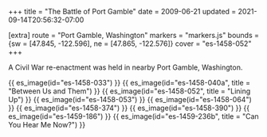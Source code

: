 +++
title = "The Battle of Port Gamble"
date = 2009-06-21
updated = 2021-09-14T20:56:32-07:00

[extra]
route = "Port Gamble, Washington"
markers = "markers.js"
bounds = {sw = [47.845, -122.596], ne = [47.865, -122.576]}
cover = "es-1458-052"
+++

A Civil War re-enactment was held in nearby Port Gamble, Washington.

<!-- more -->

{{ es_image(id="es-1458-033") }}
{{ es_image(id="es-1458-040a", title = "Between Us and Them") }}
{{ es_image(id="es-1458-052", title = "Lining Up") }}
{{ es_image(id="es-1458-053") }}
{{ es_image(id="es-1458-064") }}
{{ es_image(id="es-1458-374") }}
{{ es_image(id="es-1458-390") }}
{{ es_image(id="es-1459-186") }}
{{ es_image(id="es-1459-236b", title = "Can You Hear Me Now?") }}
